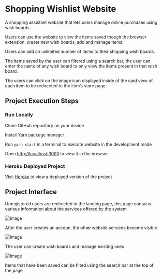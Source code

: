# Shopping Wishlist Website

A shopping assistant website that lets users manage online purchases using wish boards.

Users can use the website to view the items saved though the browser extension, create new wish boards, add and manage items.

Users can add an unlimited number of items to their shopping wish boards.

The items saved by the user can filtered using a search bar, the user can enter the name of any wish board to only view the items present in that wish board.

The users can click on the image icon displayed inside of the card view of each item to be redirected to the item’s store page.


## Project Execution Steps

### Run Locally

Clone GitHub repository on your device

Install Yarn package manager

Run `yarn start` in a terminal to execute website in the development mode

Open [http://localhost:3000](http://localhost:3000) to view it in the browser


### Heroku Deployed Project

Visit [Heroku](https://shopping-wishlist.herokuapp.com/main) to view a deployed version of the project 

## Project Interface

Unregistered users are redirected to the landing page, this page contains various information about the services offered by the system

![image](https://user-images.githubusercontent.com/31826030/118410810-4d626180-b689-11eb-86e5-2747fbd47b2d.png)


After the user creates an accoun, the other website services become visible

![image](https://user-images.githubusercontent.com/31826030/118410834-679c3f80-b689-11eb-95cc-1a2aadf73b7e.png)


The user can create wish boards and manage existing ones

![image](https://user-images.githubusercontent.com/31826030/118410887-aa5e1780-b689-11eb-8e69-2f1f257bd651.png)


Items that have been saved can be filted using the search bar at the top of the page
